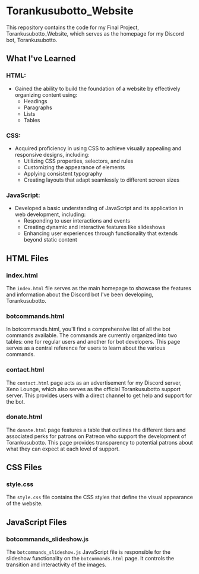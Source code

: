 # Torankusubotto_Website

This repository contains the code for my Final Project, Torankusubotto_Website, which serves as the homepage for my Discord bot, Torankusubotto.

## What I've Learned

### HTML:
- Gained the ability to build the foundation of a website by effectively organizing content using:
  - Headings
  - Paragraphs
  - Lists
  - Tables

### CSS:
- Acquired proficiency in using CSS to achieve visually appealing and responsive designs, including:
  - Utilizing CSS properties, selectors, and rules
  - Customizing the appearance of elements
  - Applying consistent typography
  - Creating layouts that adapt seamlessly to different screen sizes

### JavaScript:
- Developed a basic understanding of JavaScript and its application in web development, including:
  - Responding to user interactions and events
  - Creating dynamic and interactive features like slideshows
  - Enhancing user experiences through functionality that extends beyond static content

## HTML Files

### index.html
The `index.html` file serves as the main homepage to showcase the features and information about the Discord bot I've been developing, Torankusubotto.

### botcommands.html
In botcommands.html, you'll find a comprehensive list of all the bot commands available. The commands are currently organized into two tables: one for regular users and another for bot developers. This page serves as a central reference for users to learn about the various commands.

### contact.html
The `contact.html` page acts as an advertisement for my Discord server, Xeno Lounge, which also serves as the official Torankusubotto support server. This provides users with a direct channel to get help and support for the bot.

### donate.html
The `donate.html` page features a table that outlines the different tiers and associated perks for patrons on Patreon who support the development of Torankusubotto. This page provides transparency to potential patrons about what they can expect at each level of support.

## CSS Files

### style.css
The `style.css` file contains the CSS styles that define the visual appearance of the website. 

## JavaScript Files

### botcommands_slideshow.js
The `botcommands_slideshow.js` JavaScript file is responsible for the slideshow functionality on the `botcommands.html` page. It controls the transition and interactivity of the images.



